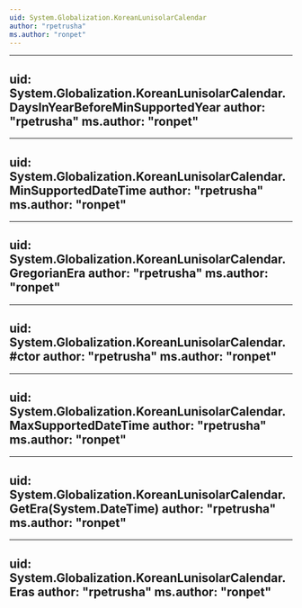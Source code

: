 ```yaml
---
uid: System.Globalization.KoreanLunisolarCalendar
author: "rpetrusha"
ms.author: "ronpet"
---
```


---
uid: System.Globalization.KoreanLunisolarCalendar.DaysInYearBeforeMinSupportedYear
author: "rpetrusha"
ms.author: "ronpet"
---

---
uid: System.Globalization.KoreanLunisolarCalendar.MinSupportedDateTime
author: "rpetrusha"
ms.author: "ronpet"
---

---
uid: System.Globalization.KoreanLunisolarCalendar.GregorianEra
author: "rpetrusha"
ms.author: "ronpet"
---

---
uid: System.Globalization.KoreanLunisolarCalendar.#ctor
author: "rpetrusha"
ms.author: "ronpet"
---

---
uid: System.Globalization.KoreanLunisolarCalendar.MaxSupportedDateTime
author: "rpetrusha"
ms.author: "ronpet"
---

---
uid: System.Globalization.KoreanLunisolarCalendar.GetEra(System.DateTime)
author: "rpetrusha"
ms.author: "ronpet"
---

---
uid: System.Globalization.KoreanLunisolarCalendar.Eras
author: "rpetrusha"
ms.author: "ronpet"
---
